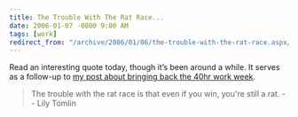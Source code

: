 ```yaml
---
title: The Trouble With The Rat Race...
date: 2006-01-07 -0800 9:00 AM
tags: [work]
redirect_from: "/archive/2006/01/06/the-trouble-with-the-rat-race.aspx/"
---
```


Read an interesting quote today, though it’s been around a while. It
serves as a follow-up to [my post about bringing back the 40hr work
week](https://haacked.com/archive/2006/01/05/11417.aspx "Bring back the 40hr work week").

> The trouble with the rat race is that even if you win, you're still a
> rat. -- Lily Tomlin

